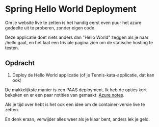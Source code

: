# Spring Hello World Deployment

Om je website live te zetten is het handig eerst even puur het azure gedeelte uit te proberen, zonder eigen code.

Deze applicatie doet niets anders dan "Hello World" zeggen als je naar /hello gaat, en het laat een triviale pagina zien om de statische hosting te testen.

## Opdracht

1. Deploy de Hello World applicatie (of je Tennis-kata-applicatie, dat kan ook)

De makkelijkste manier is een PAAS deployment. Ik heb de opties kort bekeken en er een paar notities van gemaakt:
[Azure notes](./../README.md).

Als je tijd over hebt is het ook een idee om de container-versie live te zetten.

En denk eraan, verwijder alles weer als je klaar bent, anders lek je geld.
